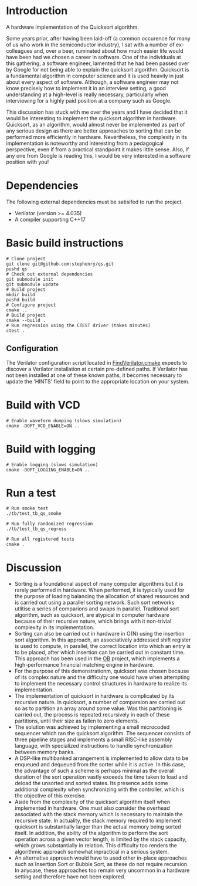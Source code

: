 # Introduction

A hardware implementation of the Quicksort algorithm.

Some years prior, after having been laid-off (a common occurence for
many of us who work in the semiconductor industry), I sat with a
number of ex-colleagues and, over a beer, ruminated about how much
easier life would have been had we chosen a career in software. One of
the individuals at this gathering, a software engineer, lamented that
he had been passed over by Google for not being able to explain the
quicksort algorithm. Quicksort is a fundamental algorithm in computer
science and it is used heavily in just about every aspect of
software. Although, a software engineer may not know precisely how to
implement it in an interview setting, a good understanding at a
high-level is really necessary, particularly when interviewing for a
highly paid position at a company such as Google.

This discussion has stuck with me over the years and I have decided
that it would be interesting to implement the quicksort algorithm in
hardware. Quicksort, as an algorithm, would almost never be
implemented as part of any serious design as there are better
approaches to sorting that can be performed more efficiently in
hardware. Nevertheless, the complexity in its implementation is
noteworthy and interesting from a pedagogical perspective, even if
from a practical standpoint it makes little sense. Also, if any one
from Google is reading this, I would be very interested in a software
position with you!

# Dependencies

The following external dependencies must be satisifed to run the project.

* Verilator (version >= 4.035)
* A compiler supporting C++17

# Basic build instructions

``` shell
# Clone project
git clone git@github.com:stephenry/qs.git
pushd qs
# Check out external dependencies
git submodule init
git submodule update
# Build project
mkdir build
pushd build
# Configure project
cmake ..
# Build project
cmake --build .
# Run regression using the CTEST driver (takes minutes)
ctest .
```

## Configuration

The Verilator configuration script located in
[FindVerilator.cmake](./cmake/FindVerilator.cmake) expects to discover
a Verilator installation at certain pre-defined paths. If Verilator
has not been installed at one of these known paths, it becomes
necessary to update the 'HINTS' field to point to the appropriate
location on your system.

# Build with VCD

``` shell
# Enable waveform dumping (slows simulation)
cmake -DOPT_VCD_ENABLE=ON ..
```

# Build with logging

``` shell
# Enable logging (slows simulation)
cmake -DOPT_LOGGING_ENABLE=ON ..
```

# Run a test

``` shell
# Run smoke test
./tb/test_tb_qs_smoke

# Run fully randomized regression
./tb/test_tb_qs_regress

# Run all registered tests
cmake .
```

# Discussion

* Sorting is a foundational aspect of many computer algorithms but it
  is rarely performed in hardware. When performed, it is typically
  used for the purpose of loading balancing the allocation of shared
  resources and is carried out using a parallel sorting network. Such
  sort networks utlitise a series of comparions and swaps in
  parallel. Traditional sort algorithm, such as quicksort, are
  atypical in computer hardware because of their recursive nature,
  which brings with it non-trivial complexity in its implementation.
* Sorting can also be carried out in hardware in O(N) using the
  insertion sort algorithm. In this approach, an associatively
  addressed shift register is used to compute, in parallel, the
  correct location into which an entry is to be placed, after which
  insertion can be carried out in constant time. This approach has
  been used in the [OB](http://www.github.com/stephenry/ob) project,
  which implements a high-performance financial matching engine in
  hardware.
* For the purpose of this demonstrationm, quicksort was chosen because
  of its complex nature and the difficulty one would have when
  attempting to implement the necessary control structures in hardware
  to realize its implementation.
* The implementation of quicksort in hardware is complicated by its
  recursive nature. In quicksort, a number of comparsion are carried
  out so as to partition an array around some value. Was this
  partitioning is carried out, the process is repeated recursively in
  each of these partitions, until their size as fallen to zero
  elements.
* The solution was achieved by implementing a small microcoded
  sequencer which ran the quicksort algorithm. The sequencer consists
  of three pipeline stages and implements a small RISC-like assembly
  language, with specialized instructions to handle synchronization
  between memory banks.
* A DSP-like multibanked arrangement is implemented to allow data to
  be enqueued and dequeued from the sorter while it is active. In this
  case, the advantage of such a scheme is perhaps minimal as the
  overall duration of the sort operation vastly exceeds the time taken
  to load and deload the unsorted and sorted states. Its presence adds
  some additional complexity when synchronizing with the controller,
  which is the objective of this exercise.
* Aside from the complexity of the quicksort algorithm itself when
  implemented in hardware. One must also consider the overhead
  associated with the stack memory which is necessary to maintain the
  recursive state. In actuality, the stack memory required to
  implement quicksort is substantially larger than the actual memory
  being sorted itself. In addition, the ability of the algorithm to
  perform the sort operation across a given vector length, is limited
  by the stack capacity, which grows substantially in relation. This
  difficulty too renders the algorithmic approach somewhat inpractical
  in a serious system.
* An alternative approach would have to used other in-place approaches
  such as Insertion Sort or Bubble Sort, as these do not require
  recursion. In anycase, these approaches too remain very uncommon in
  a hardware setting and therefore have not been explored.

